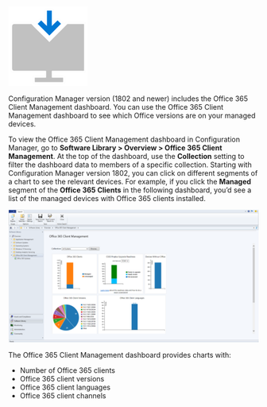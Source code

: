 ![download icon](../media/download-icon.png)

Configuration Manager version (1802 and newer) includes the Office 365 Client Management dashboard. You can use the Office 365 Client Management dashboard to see which Office versions are on your managed devices.

To view the Office 365 Client Management dashboard in Configuration Manager, go to **Software Library > Overview > Office 365 Client Management**. At the top of the dashboard, use the **Collection** setting to filter the dashboard data to members of a specific collection. Starting with Configuration Manager version 1802, you can click on different segments of a chart to see the relevant devices. For example, if you click the **Managed** segment of the **Office 365 Clients** in the following dashboard, you’d see a list of the managed devices with Office 365 clients installed.

![Screenshot of Office 365 Client Management dashboard](../media/client-management-dashboard.png)

The Office 365 Client Management dashboard provides charts with:

- Number of Office 365 clients
- Office 365 client versions
- Office 365 client languages
- Office 365 client channels
